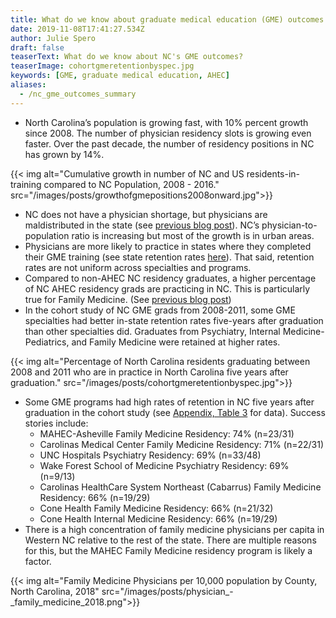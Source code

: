 ```yaml
---
title: What do we know about graduate medical education (GME) outcomes in NC?
date: 2019-11-08T17:41:27.534Z
author: Julie Spero
draft: false
teaserText: What do we know about NC's GME outcomes?
teaserImage: cohortgmeretentionbyspec.jpg
keywords: [GME, graduate medical education, AHEC]
aliases:
  - /nc_gme_outcomes_summary
---
```



* North Carolina’s population is growing fast, with 10% percent growth since 2008. The number of physician residency slots is growing even faster. Over the past decade, the number of residency positions in NC has grown by 14%. 

{{< img alt="Cumulative growth in number of NC and US residents-in-training compared to NC Population, 2008 - 2016."  src="/images/posts/growthofgmepositions2008onward.jpg">}}

* NC does not have a physician shortage, but physicians are maldistributed in the state (see [previous blog post](/physician_growth_metro/)). NC’s physician-to-population ratio is increasing but most of the growth is in urban areas.
* Physicians are more likely to practice in states where they completed their GME training (see state retention rates [here](https://docflows.unc.edu/)). That said, retention rates are not uniform across specialties and programs. 
* Compared to non-AHEC NC residency graduates, a higher percentage of NC AHEC residency grads are practicing in NC.  This is particularly true for Family Medicine.  (See [previous blog post](/ahec_resident_outcomes_2017/))
* In the cohort study of NC GME grads from 2008-2011, some GME specialties had better in-state retention rates five-years after graduation than other specialties did.  Graduates from Psychiatry, Internal Medicine-Pediatrics, and Family Medicine were retained at higher rates.  

{{< img alt="Percentage of North Carolina residents graduating between 2008 and 2011 who are in practice in North Carolina five years after graduation." src="/images/posts/cohortgmeretentionbyspec.jpg">}}

* Some GME programs had high rates of retention in NC five years after graduation in the cohort study (see [Appendix, Table 3](https://www.shepscenter.unc.edu/workforce_product/workforce-outcomes-nc-physician-residency-graduates/) for data).  Success stories include:
  * MAHEC-Asheville Family Medicine Residency: 74% (n=23/31)
  * Carolinas Medical Center Family Medicine Residency: 71% (n=22/31)
  * UNC Hospitals Psychiatry Residency: 69% (n=33/48)
  * Wake Forest School of Medicine Psychiatry Residency: 69% (n=9/13)
  * Carolinas HealthCare System Northeast (Cabarrus) Family Medicine Residency: 66% (n=19/29)
  * Cone Health Family Medicine Residency: 66% (n=21/32)
  * Cone Health Internal Medicine Residency: 66% (n=19/29)
* There is a high concentration of family medicine physicians per capita in Western NC relative to the rest of the state.  There are multiple reasons for this, but the MAHEC Family Medicine residency program is likely a factor.

{{< img alt="Family Medicine Physicians per 10,000 population by County, North Carolina, 2018" src="/images/posts/physician_-_family_medicine_2018.png">}}
